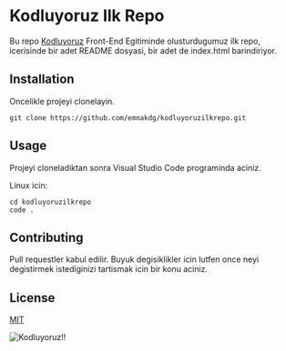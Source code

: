 # Kodluyoruz Ilk Repo
Bu repo [Kodluyoruz]((https://www.kodluyoruz.org/)) Front-End Egitiminde olusturdugumuz ilk repo, icerisinde bir adet README dosyasi, bir adet de index.html barindiriyor.

## Installation

Oncelikle projeyi clonelayin.

```
git clone https://github.com/emnakdg/kodluyoruzilkrepo.git
```

## Usage

Projeyi cloneladiktan sonra Visual Studio Code programinda aciniz.

Linux icin:

```
cd kodluyoruzilkrepo
code .
```

## Contributing

Pull requestler kabul edilir. Buyuk degisiklikler icin lutfen once neyi degistirmek istediginizi tartismak icin bir konu aciniz.

## License

[MIT](https://choosealicense.com/licenses/mit/)

![Kodluyoruz!!](https://tr.linkedin.com/company/kodluyoruz)
